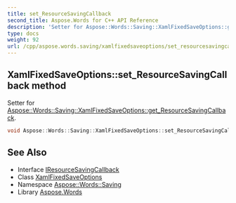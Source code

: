 ```yaml
---
title: set_ResourceSavingCallback
second_title: Aspose.Words for C++ API Reference
description: 'Setter for Aspose::Words::Saving::XamlFixedSaveOptions::get_ResourceSavingCallback.'
type: docs
weight: 92
url: /cpp/aspose.words.saving/xamlfixedsaveoptions/set_resourcesavingcallback/
---
```

## XamlFixedSaveOptions::set_ResourceSavingCallback method


Setter for [Aspose::Words::Saving::XamlFixedSaveOptions::get_ResourceSavingCallback](../get_resourcesavingcallback/).

```cpp
void Aspose::Words::Saving::XamlFixedSaveOptions::set_ResourceSavingCallback(const System::SharedPtr<Aspose::Words::Saving::IResourceSavingCallback> &value)
```

## See Also

* Interface [IResourceSavingCallback](../../iresourcesavingcallback/)
* Class [XamlFixedSaveOptions](../)
* Namespace [Aspose::Words::Saving](../../)
* Library [Aspose.Words](../../../)
